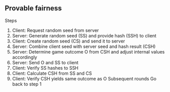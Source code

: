 Provable fairness
------------------
Steps
1. Client: Request random seed from server
2. Server: Generate random seed (SS) and provide hash (SSH) to client
3. Client: Create random seed (CS) and send it to server
4. Server: Combine client seed with server seed and hash result (CSH)
5. Server: Determine game outcome O from CSH and adjust internal values accordingly
6. Server: Send O and SS to client
7. Client: Verify SS hashes to SSH
8. Client: Calculate CSH from SS and CS
9. Client: Verify CSH yields same outcome as O
Subsequent rounds
Go back to step 1